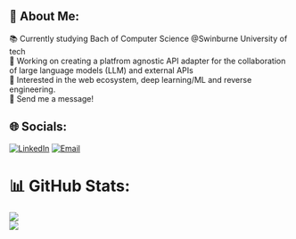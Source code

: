 ## 💫 About Me:
📚 Currently studying Bach of Computer Science @Swinburne University of tech<br>🤖 Working on creating a platfrom agnostic API adapter for the collaboration of large language models (LLM) and external APIs<br>📑 Interested in the web ecosystem, deep learning/ML and reverse engineering.<br>📩 Send me a message! <br>


## 🌐 Socials:
[![LinkedIn](https://img.shields.io/badge/LinkedIn-%230077B5.svg?logo=linkedin&logoColor=white)](https://linkedin.com/in/https://www.linkedin.com/in/henryennisthomas/)
[![Email](https://img.shields.io/badge/Email-henry%40henryetdev.com-yellowgreen)](https://linkedin.com/in/https://www.linkedin.com/in/henryennisthomas/) 

# 📊 GitHub Stats:
![](https://github-readme-stats.vercel.app/api?username=henryenth&theme=merko&hide_border=false&include_all_commits=true&count_private=true)<br/>
![](https://github-readme-stats.vercel.app/api/top-langs/?username=henryenth&theme=merko&hide_border=false&include_all_commits=true&count_private=true&layout=compact)
